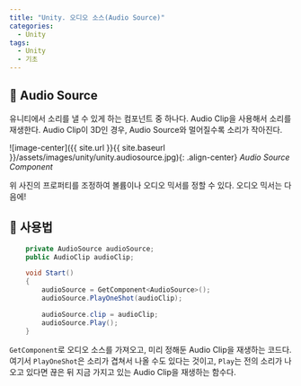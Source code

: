 ```yaml
---
title: "Unity. 오디오 소스(Audio Source)"
categories:
  - Unity
tags:
  - Unity
  - 기초
---
```


## 🌟 Audio Source

유니티에서 소리를 낼 수 있게 하는 컴포넌트 중 하나다. Audio Clip을 사용해서 소리를 재생한다. Audio Clip이 3D인 경우, Audio Source와 멀어질수록 소리가 작아진다.

![image-center]({{ site.url }}{{ site.baseurl }}/assets/images/unity/unity.audiosource.jpg){: .align-center}
_Audio Source Component_

위 사진의 프로퍼티를 조정하여 볼륨이나 오디오 믹서를 정할 수 있다. 오디오 믹서는 다음에!

## 🌟 사용법

```c#
    private AudioSource audioSource;
    public AudioClip audioClip;

    void Start()
    {
        audioSource = GetComponent<AudioSource>();
        audioSource.PlayOneShot(audioClip);

        audioSource.clip = audioClip;
        audioSource.Play();
    }
```

`GetComponent`로 오디오 소스를 가져오고, 미리 정해둔 Audio Clip을 재생하는 코드다. 여기서 `PlayOneShot`은 소리가 겹쳐서 나올 수도 있다는 것이고, `Play`는 전의 소리가 나오고 있다면 끊은 뒤 지금 가지고 있는 Audio Clip을 재생하는 함수다.